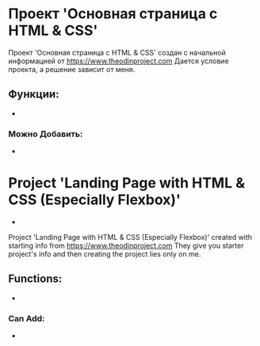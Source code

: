 # Проект 'Основная страница с HTML & CSS'

Проект 'Основная страница с HTML & CSS' создан с начальной информацией от https://www.theodinproject.com Дается условие проекта, а решение зависит от меня.

## Функции:

-

### Можно Добавить:

-

# Project 'Landing Page with HTML & CSS (Especially Flexbox)'

-

Project 'Landing Page with HTML & CSS (Especially Flexbox)' created with starting info from https://www.theodinproject.com They give you starter project's info and then creating the project lies only on me.

## Functions:

-

### Can Add:

-
